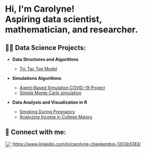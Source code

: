 <h1>Hi, I'm Carolyne! <br/>Aspiring data scientist, mathematician, and researcher. 
<h2>👨‍💻 Data Science Projects:</h2>

- <b>Data Structures and Algorithms </b>
  - [Tic Tac Toe Model](https://github.com/carolynchep/tictactoe)
- <b>Simulations Algorithms</b>
  - [Agent-Based Simulation COVID-19 Project](https://github.com/carolynchep/covidtransmission)
  - [Simple Monte Carlo simulation](https://github.com/carolynchep/simplemontecarlo)
  
- <b>Data Analysis and Visualization in R</b>
  - [Smoking During Pregnancy](https://rpubs.com/carolynechep/1183427)
  - [Analyzing Income in College Majors](https://rpubs.com/carolynechep/1187456)




<h2> 🤳 Connect with me:</h2>


<img align="left" alt="carolynchep | LinkedIn" width="22px" src="https://cdn.jsdelivr.net/npm/simple-icons@v3/icons/linkedin.svg" />

https://www.linkedin.com/in/carolyne-chepkemboi-1203b5183/

